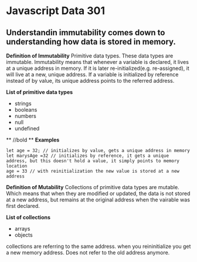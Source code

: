 # Javascript Data 301
## Understandin immutability comes down to understanding how data is stored in memory.


**Definition of Immutability**
Primitive data types. These data types are immutable. Immutability means that whenever a variable is declared, it lives at a unique address in memory. If it is later re-initialized(e.g. re-assigned), it will live at a new, unique address. If a variable is initialized by reference instead of by value, its unique address points to the referred address.

**List of primitive data types**
* strings
* booleans
* numbers
* null
* undefined

** //bold **
**Examples**
```
let age = 32; // initializes by value, gets a unique address in memory
let marysAge =32 // initializes by reference, it gets a unique address, but this doesn't hold a value, it simply points to memory location
age = 33 // with reinitialization the new value is stored at a new address
```

**Definition of Mutability**
Collections of primitive data types are mutable. Which means that when they are modified or updated, the data is not stored at a new address, but remains at the original address when the vairable was first declared.

**List of collections**
* arrays
* objects

collections are referring to the same address.
when you reininitialize you get a new memory address. Does not refer to the old address anymore. 
